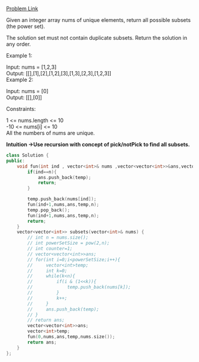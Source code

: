 [Problem Link](https://leetcode.com/problems/subsets/description/?envType=daily-question&envId=2024-05-21)<br>

Given an integer array nums of unique elements, return all possible 
subsets
 (the power set).<br>

The solution set must not contain duplicate subsets. Return the solution in any order.<br>

 

Example 1:<br>

Input: nums = [1,2,3]<br>
Output: [[],[1],[2],[1,2],[3],[1,3],[2,3],[1,2,3]]<br>
Example 2:<br>

Input: nums = [0]<br>
Output: [[],[0]]<br>
 

Constraints:<br>

1 <= nums.length <= 10<br>
-10 <= nums[i] <= 10<br>
All the numbers of nums are unique.<br>

__Intuition ->Use recursion with concept of pick/notPick to find all subsets.__

```C++
class Solution {
public:
    void fun(int ind , vector<int>& nums ,vector<vector<int>>&ans,vector<int>temp,int n){
        if(ind==n){
            ans.push_back(temp);
            return;
        }

        temp.push_back(nums[ind]);
        fun(ind+1,nums,ans,temp,n);
        temp.pop_back();
        fun(ind+1,nums,ans,temp,n);
        return;
    }
    vector<vector<int>> subsets(vector<int>& nums) {
        // int n = nums.size();
        // int powerSetSize = pow(2,n);
        // int counter=1;
        // vector<vector<int>>ans;
        // for(int i=0;i<powerSetSize;i++){
        //     vector<int>temp;
        //     int k=0;
        //     while(k<n){
        //         if(i & (1<<k)){
        //             temp.push_back(nums[k]);
        //         }
        //         k++;
        //     }
        //     ans.push_back(temp);
        // }
        // return ans;
        vector<vector<int>>ans;
        vector<int>temp;
        fun(0,nums,ans,temp,nums.size());
        return ans;
    }
};
```

